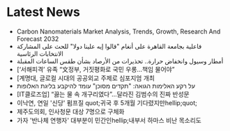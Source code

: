 # Latest News
-  Carbon Nanomaterials Market Analysis, Trends, Growth, Research And Forecast 2032
-  فاعلية بجامعة القاهرة على أنغام "قالوا إيه علينا دولا" للحث على المشاركة الانتخابات الرئاسية
-  أمطار وسيول وانخفاض حرارة.. تحذيرات من الأرصاد بشأن طقس الساعات المقبلة
-  [‘서해피격’ 유족 “文정부, 거짓평화로 국민 우롱…책임 물어야”
-  [계명대, 글로컬 시대의 공공외교 주제로 심포지엄 개최
-  על רקע האלימות הגואה: "תקדים מסוכן" עומד להיקבע בליגת האלופות
-  [IT클로즈업] “끓는 물 속 개구리였다”…달라진 김범수의 진짜 반성문
-  이낙연, 연일 '신당' 펌프질 quot;귀국 후 5개월 기다렸지만hellip;quot;
-  제주도의회, 인사청문 대상 7명으로 구체화
-  가자 '반나체 연행자' 대부분이 민간인hellip;내부서 하마스 비난 목소리도
